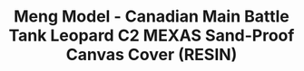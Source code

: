 ---
layout: product
title: "Meng Model - Canadian Main Battle Tank Leopard C2 MEXAS Sand-Proof Canvas Cover (RESIN)"
price: "6500" 
desc: "N/A"
img_path: "/assets/img/MM-SPS-066.jpg"
brand: "N/A"
available: false
special_offer: false
new: false
soon: false
cat: "010000"
subcat: "011000"
subsubcat: "0N/A"
sifra: "MM-SPS-066"
popular: false
---